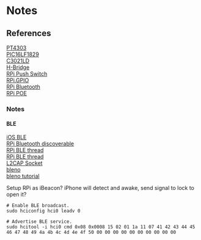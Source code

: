# Notes

## References

[PT4303](http://www.dzsc.com/uploadfile/company/307703/201246135150265.pdf)  
[PIC16LF1829](http://ww1.microchip.com/downloads/en/DeviceDoc/41440B.pdf)  
[C3021LD](https://www.diodes.com/assets/Datasheets/ds32152.pdf)  
[H-Bridge](http://www.modularcircuits.com/blog/articles/h-bridge-secrets/h-bridges-the-basics/)  
[RPi Push Switch](http://razzpisampler.oreilly.com/ch07.html)  
[RPi.GPIO](https://sourceforge.net/p/raspberry-gpio-python/wiki/BasicUsage/)  
[RPi Bluetooth](https://www.raspberrypi.org/forums/viewtopic.php?p=947185#p947185)  
[RPi POE](https://raspberrypi.stackexchange.com/questions/715/how-do-i-modify-my-raspberry-pi-to-be-powered-over-poe)  

### Notes

#### BLE

[iOS BLE](https://developer.apple.com/library/content/documentation/NetworkingInternetWeb/Conceptual/CoreBluetooth_concepts/PerformingCommonCentralRoleTasks/PerformingCommonCentralRoleTasks.html#//apple_ref/doc/uid/TP40013257-CH3-SW1)  
[RPi Bluetooth discoverable](https://stackoverflow.com/questions/37927606/how-do-i-make-raspberry-pi-3-discoverable-for-ios-and-corebluetooth)  
[RPi BLE thread](https://www.raspberrypi.org/forums/viewtopic.php?t=78838)  
[RPi BLE thread](https://www.raspberrypi.org/forums/viewtopic.php?p=521067#p521067)  
[L2CAP Socket](https://stackoverflow.com/questions/20682294/bluez-advertise-service-gatt-server-example)  
[bleno](https://github.com/sandeepmistry/bleno/blob/master/examples/echo/characteristic.js)  
[bleno tutorial](http://www.raspberry-pi-geek.com/Archive/2014/08/Getting-BLE-to-behave-on-the-Pi/(offset)/2)  

Setup RPi as iBeacon? iPhone will detect and awake, send signal to lock to open it?  

```
# Enable BLE broadcast.
sudo hciconfig hci0 leadv 0

# Advertise BLE service.
sudo hcitool -i hci0 cmd 0x08 0x0008 15 02 01 1a 11 07 41 42 43 44 45 46 47 48 49 4a 4b 4c 4d 4e 4f 50 00 00 00 00 00 00 00 00 00 00
```